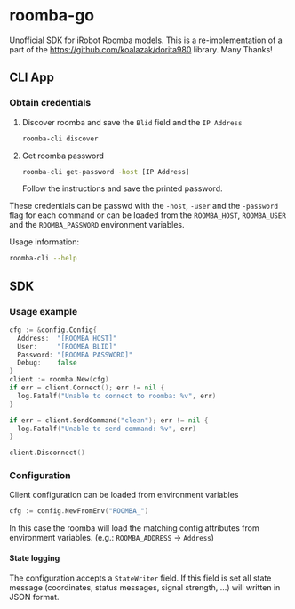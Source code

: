 # roomba-go

Unofficial SDK for iRobot Roomba models.
This is a re-implementation of a part of the https://github.com/koalazak/dorita980 library. Many Thanks!

## CLI App

### Obtain credentials

1. Discover roomba and save the `Blid` field and the `IP Address`
   ```sh
   roomba-cli discover
   ```
2. Get roomba password
   ```sh
   roomba-cli get-password -host [IP Address]
   ```
   Follow the instructions and save the printed password.

These credentials can be passwd with the `-host`, `-user` and the `-password` flag for each command or can be loaded from the `ROOMBA_HOST`, `ROOMBA_USER` and the `ROOMBA_PASSWORD` environment variables.

Usage information:
```sh
roomba-cli --help
```

## SDK

### Usage example

```go
cfg := &config.Config{
  Address:  "[ROOMBA HOST]"
  User:     "[ROOMBA BLID]"
  Password: "[ROOMBA PASSWORD]"
  Debug:    false
}
client := roomba.New(cfg)
if err = client.Connect(); err != nil {
  log.Fatalf("Unable to connect to roomba: %v", err)
}

if err = client.SendCommand("clean"); err != nil {
  log.Fatalf("Unable to send command: %v", err)
}

client.Disconnect()
```

### Configuration

Client configuration can be loaded from environment variables

```go
cfg := config.NewFromEnv("ROOMBA_")
```

In this case the roomba will load the matching config attributes from environment variables. (e.g.: `ROOMBA_ADDRESS` ->  `Address`)

#### State logging

The configuration accepts a `StateWriter` field. If this field is set all state message (coordinates, status messages, signal strength, ...) will written in JSON format.